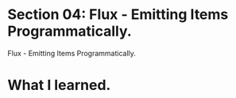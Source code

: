 # Section 04: Flux - Emitting Items Programmatically.

Flux - Emitting Items Programmatically.

# What I learned.
